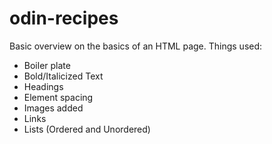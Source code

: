 # odin-recipes
Basic overview on the basics of an HTML page.
Things used:
- Boiler plate
- Bold/Italicized Text
- Headings
- Element spacing
- Images added
- Links
- Lists (Ordered and Unordered)
